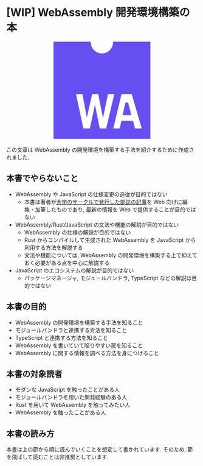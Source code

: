 # [WIP] WebAssembly 開発環境構築の本

<div style="text-align: center;">

<img alt="WebAssembly logo" width="256px" src="./.vuepress/public/web-assembly-icon.svg" />

</div>

この文章は WebAssembly の開発環境を構築する手法を紹介するために作成されました.

## 本書でやらないこと

* WebAssembly や JavaScript の仕様変更の追従が目的ではない
  * 本書は著者が[大学のサークルで発行した部誌の記事](https://wiki.mma.club.uec.ac.jp/Booklet#A2018.2BXnQ_.2BZiVT9w-)を Web 向けに編集・加筆したものであり, 最新の情報を Web で提供することが目的ではない
* WebAssembly/Rust/JavaScript の文法や機能の解説が目的ではない
  * WebAssembly の仕様の解説が目的ではない
  * Rust からコンパイルして生成された WebAssembly を JavaScript から利用する方法を解説する
  * 文法や機能については, WebAssembly の開発環境を構築する上で抑えておく必要がある点を中心に解説する
* JavaScript のエコシステムの解説が目的ではない
  * パッケージマネージャ, モジュールバンドラ, TypeScript などの解説は目的ではない

## 本書の目的

* WebAssembly の開発環境を構築する手法を知ること
* モジュールバンドラと連携する方法を知ること
* TypeScript と連携する方法を知ること
* WebAssembly を書いていて陥りやすい罠を知ること
* WebAssembly に関する情報を調べる方法を身につけること

## 本書の対象読者

* モダンな JavaScript を触ったことがある人
* モジュールバンドラを用いた開発経験のある人
* Rust を用いて WebAssembly を触ってみたい人
* WebAssembly を触ったことがある人

## 本書の読み方

本書は上の節から順に読んでいくことを想定して書かれています. そのため, 節を飛ばして読むことは非推奨としています.
